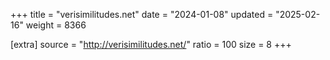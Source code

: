+++
title = "verisimilitudes.net"
date = "2024-01-08"
updated = "2025-02-16"
weight = 8366

[extra]
source = "http://verisimilitudes.net/"
ratio = 100
size = 8
+++
